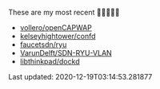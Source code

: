 These are my most recent 🌟🌟🌟🌟🌟

* [vollero/openCAPWAP](https://github.com/vollero/openCAPWAP)
* [kelseyhightower/confd](https://github.com/kelseyhightower/confd)
* [faucetsdn/ryu](https://github.com/faucetsdn/ryu)
* [VarunDelft/SDN-RYU-VLAN](https://github.com/VarunDelft/SDN-RYU-VLAN)
* [libthinkpad/dockd](https://github.com/libthinkpad/dockd)

Last updated: 2020-12-19T03:14:53.281877
